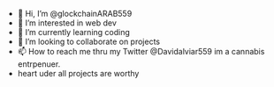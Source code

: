 - 👋 Hi, I’m @glockchainARAB559
- 👀 I’m interested in web dev
- 🌱 I’m currently learning coding 
- 💞️ I’m looking to collaborate on projects
- 📫 How to reach me thru my Twitter @Davidalviar559 im a cannabis entrpenuer.
- heart uder all projects are worthy

<!---
blockchainARAB559/blockchainARAB559 is a ✨ special ✨ repository because its `README.md` (this file) appears on your GitHub profile.
You can click the Preview link to take a look at your changes.
--->
